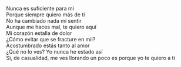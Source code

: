Nunca es suficiente para mí  
Porque siempre quiero más de ti  
No ha cambiado nada mi sentir  
Aunque me haces mal, te quiero aquí  
Mi corazón estalla de dolor  
¿Cómo evitar que se fracture en mil?  
Acostumbrado estás tanto al amor  
¿Qué no lo ves? Yo nunca he estado así  
Si, de casualidad, me ves llorando un poco es porque yo te quiero a ti  
